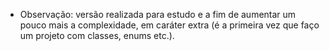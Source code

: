 - Observação: versão realizada para estudo e a fim de aumentar um pouco mais a complexidade, em caráter extra (é a primeira vez que faço um projeto com classes, enums etc.).
